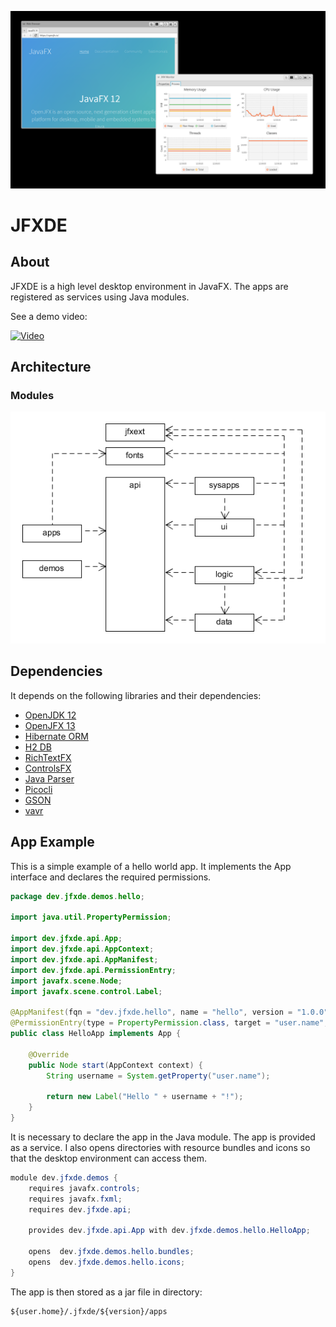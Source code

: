 ![Screen](dev.jfxde.parent/src/site/resources/images/screen.png)
# JFXDE
## About
JFXDE is a high level desktop environment in JavaFX. The apps are registered as services using Java modules.

See a demo video:

[![Video](https://img.youtube.com/vi/unqYNbjHKsY/0.jpg)](https://www.youtube.com/watch?v=unqYNbjHKsY)

## Architecture
### Modules

![Modules](dev.jfxde.parent/src/site/resources/images/modules.png)

## Dependencies
It depends on the following libraries and their dependencies:

- [OpenJDK 12](http://jdk.java.net)
- [OpenJFX 13](https://openjfx.io)
- [Hibernate ORM](https://hibernate.org/orm/)
- [H2 DB](https://www.h2database.com)
- [RichTextFX](https://github.com/FXMisc/RichTextFX)
- [ControlsFX](https://github.com/controlsfx/controlsfx)
- [Java Parser](https://javaparser.org)
- [Picocli](https://picocli.info)
- [GSON](https://github.com/google/gson)
- [vavr](https://www.vavr.io/)

## App Example
This is a simple example of a hello world app. It implements the App interface and declares the required permissions.

```java
package dev.jfxde.demos.hello;

import java.util.PropertyPermission;

import dev.jfxde.api.App;
import dev.jfxde.api.AppContext;
import dev.jfxde.api.AppManifest;
import dev.jfxde.api.PermissionEntry;
import javafx.scene.Node;
import javafx.scene.control.Label;

@AppManifest(fqn = "dev.jfxde.hello", name = "hello", version = "1.0.0", vendor = "JFXDE", website = "http://www.duckduckgo.org?q=hello")
@PermissionEntry(type = PropertyPermission.class, target = "user.name", actions = "read")
public class HelloApp implements App {

	@Override
	public Node start(AppContext context) {
		String username = System.getProperty("user.name");

		return new Label("Hello " + username + "!");
	}
}
```

It is necessary to declare the app in the Java module. The app is provided as a service. I also opens directories with resource bundles and icons
so that the desktop environment can access them.

```java
module dev.jfxde.demos {
	requires javafx.controls;
	requires javafx.fxml;
	requires dev.jfxde.api;

	provides dev.jfxde.api.App with dev.jfxde.demos.hello.HelloApp;

	opens  dev.jfxde.demos.hello.bundles;
	opens  dev.jfxde.demos.hello.icons;
}
```

The app is then stored as a jar file in directory:

```
${user.home}/.jfxde/${version}/apps
```
